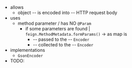 * allows
  * object -- is encoded into -- HTTP request body
* uses
  * method parameter / has NO `@Param`
    * if some parameters are found | `feign.MethodMetadata.formParams()` -> as map is
      * -- passed to the -- `Encoder`
      * -- collected to the -- `Encoder`
* implementations
  * `GsonEncoder`
* TODO: